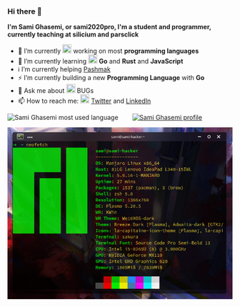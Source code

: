 ### Hi there 👋

<strong>I'm Sami Ghasemi, or sami2020pro, I'm a student and programmer, currently teaching at silicium and parsclick</strong>

- 🔭 I’m currently <img src="https://img.icons8.com/color/48/000000/work.png" width="20" height="20"> working on most **programming languages**
- 🌱 I’m currently learning <img src="https://img.icons8.com/color/48/000000/golang.png" width="20" height="20"> **Go** and **Rust** and **JavaScript**
- ℹ️ I’m currently helping <a href="https://github.com/pashmaklang/pashmak" width="20" height="20">Pashmak</a>
- ⚡ I’m currently building a new **Programming Language** with **Go**
- 💬 Ask me about <img src="https://img.icons8.com/color/48/000000/bug.png" width="20" height="20"> BUGs
- 📫 How to reach me: <img src="https://img.icons8.com/color/48/000000/twitter.png" width="20" height="20"> <a href="https://twitter.com/samipro80529617">Twitter</a> and <a href="https://www.linkedin.com/in/sami-ghasemi-5044581b8">LinkedIn</a> 

![Sami Ghasemi most used language](https://github-readme-stats.vercel.app/api/top-langs/?username=sami2020pro&theme=shades-of-purple) &nbsp;&nbsp;&nbsp;&nbsp;&nbsp;&nbsp; [![Sami Ghasemi profile](https://github-readme-stats.vercel.app/api?username=sami2020pro&theme=shades-of-purple)](https://github.com/anuraghazra/github-readme-stats)

<div>
  <img 
    src="os.png"
    alt="Smai Ghasemi | sami2020pro | GitHub"
    style="max-width:100%;"
  />
</div>

<!--- 😄 Pronouns: ...
- ⚡ Fun fact: ...
-->
<!--- 👯 I’m looking to collaborate on ...
- 🤔 I’m looking for help with ...-->
<!-- - 🧊 I’m currently building a <img src="https://img.icons8.com/color/48/000000/web.png" width="20" height="20"> web framework for **Nim** language -->
